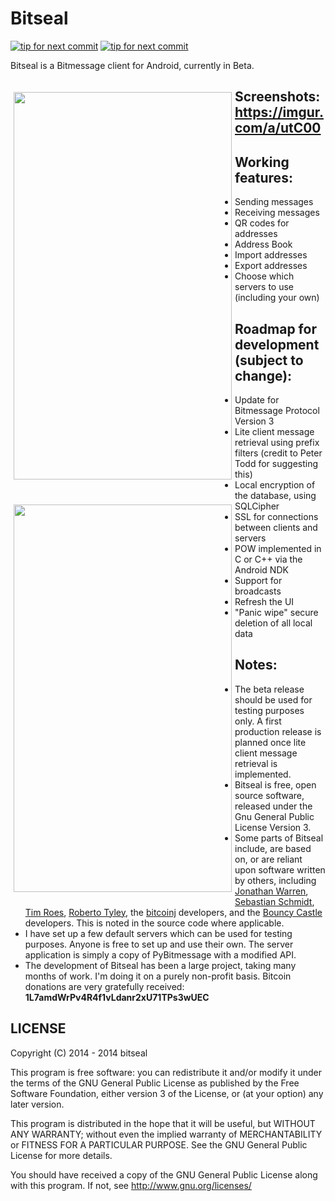 Bitseal
=======

[![tip for next commit](http://prime4commit.com/projects/103.svg)](http://prime4commit.com/projects/103) [![tip for next commit](https://tip4commit.com/projects/1001.svg)](https://tip4commit.com/github/JonathanCoe/bitseal)

Bitseal is a Bitmessage client for Android, currently in Beta. 

<img src="https://i.imgur.com/45OuinZ.png" align="left" height="620" width="349" hspace="5" vspace="20">
<img src="https://i.imgur.com/R2xgeDW.png" align="left" height="620" width="349" hspace="5" vspace="20">


## Screenshots:	https://imgur.com/a/utC00


## Working features:
+ Sending messages
+ Receiving messages
+ QR codes for addresses
+ Address Book
+ Import addresses
+ Export addresses
+ Choose which servers to use (including your own)


## Roadmap for development (subject to change):
+ Update for Bitmessage Protocol Version 3
+ Lite client message retrieval using prefix filters (credit to Peter Todd for suggesting this)
+ Local encryption of the database, using SQLCipher
+ SSL for connections between clients and servers
+ POW implemented in C or C++ via the Android NDK
+ Support for broadcasts
+ Refresh the UI
+ "Panic wipe" secure deletion of all local data


## Notes:
+ The beta release should be used for testing purposes only. A first production release is planned once lite client message retrieval is implemented.
+ Bitseal is free, open source software, released under the Gnu General Public License Version 3. 
+ Some parts of Bitseal include, are based on, or are reliant upon software written by others, including [Jonathan Warren](https://github.com/Atheros1), [Sebastian Schmidt](https://github.com/ISibboI), [Tim Roes](https://github.com/timroes), [Roberto Tyley](https://github.com/rtyley), the [bitcoinj](https://github.com/bitcoinj/bitcoinj) developers, and the [Bouncy Castle](https://www.bouncycastle.org/java.html) developers. This is noted in the source code where applicable.
+ I have set up a few default servers which can be used for testing purposes. Anyone is free to set up and use their own. The server application is simply a copy of PyBitmessage with a modified API. 
+ The development of Bitseal has been a large project, taking many months of work. I'm doing it on a purely non-profit basis. Bitcoin donations are very gratefully received: **1L7amdWrPv4R4f1vLdanr2xU71TPs3wUEC**

LICENSE
---------------
Copyright (C) 2014 - 2014  bitseal

This program is free software: you can redistribute it and/or modify
it under the terms of the GNU General Public License as published by
the Free Software Foundation, either version 3 of the License, or
(at your option) any later version.

This program is distributed in the hope that it will be useful,
but WITHOUT ANY WARRANTY; without even the implied warranty of
MERCHANTABILITY or FITNESS FOR A PARTICULAR PURPOSE.  See the
GNU General Public License for more details.

You should have received a copy of the GNU General Public License
along with this program.  If not, see <http://www.gnu.org/licenses/>